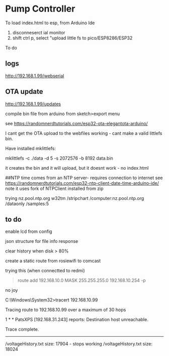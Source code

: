 # Pump Controller
To load index.html to esp, from Arduino Ide
1. disconneserct ial monitor
2. shift ctrl p, select "upload little fs to pico/ESP8286/ESP32

To do

## logs
http://192.168.1.99/webserial

## OTA update
http://192.168.1.99/updates

compile bin file from arduino from sketch>export menu

see https://randomnerdtutorials.com/esp32-ota-elegantota-arduino/

I cant get the OTA upload to the webfiles working - cant make a valid littlefs bin. 

Have installed mklittlefs:

  mklittlefs -c ./data -d 5  -s 2072576 -b 8192 data.bin


it creates the bin and it will upload, but it doesnt work - no index.html


##NTP
time comes from an NTP server- requires connection to internet
 see https://randomnerdtutorials.com/esp32-ntp-client-date-time-arduino-ide/
 note it uses  fork of NTPClient installed from zip
 
 trying 
 nz.pool.ntp.org
   w32tm /stripchart /computer:nz.pool.ntp.org /dataonly /samples:5


## to do



enable lcd from config

json structure for file info response

clear history when disk > 80%



create  a static route from rosiewifi to comcast

trying this (when connectted to redmi)

>route add 192.168.10.0 MASK 255.255.255.0 192.168.10.254 -p 

no  joy


C:\Windows\System32>tracert 192.168.10.99

Tracing route to 192.168.10.99 over a maximum of 30 hops

  1     *        *     PatsXPS [192.168.31.243]  reports: Destination host unreachable.

Trace complete.




----
/voltageHistory.txt size: 17904 - stops  working
/voltageHistory.txt size: 18024


